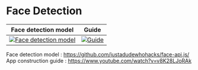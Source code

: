 # Face Detection

| Face detection model | Guide |
| ------------ | ------------- |
| [![Face detection model][tests-img]][tests-url] | [![Guide][codecov-img]][codecov-url] |


Face detection model : https://github.com/justadudewhohacks/face-api.js/   
App construction guide : https://www.youtube.com/watch?v=v8K28LJoRAk  

[tests-img]: https://user-images.githubusercontent.com/41240653/111662683-6d53e100-8810-11eb-88ce-7ce6cd159f75.png
[tests-url]: https://github.com/justadudewhohacks/face-api.js/

[codecov-img]: https://upload.wikimedia.org/wikipedia/commons/0/09/YouTube_full-color_icon_%282017%29.svg
[codecov-url]: https://www.youtube.com/watch?v=v8K28LJoRAk  
